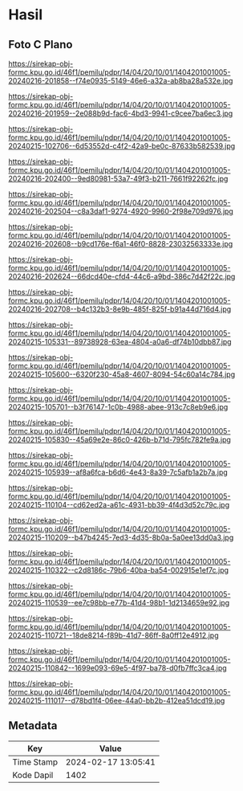 # Hasil

## Foto C Plano

https://sirekap-obj-formc.kpu.go.id/46f1/pemilu/pdpr/14/04/20/10/01/1404201001005-20240216-201858--f74e0935-5149-46e6-a32a-ab8ba28a532e.jpg

https://sirekap-obj-formc.kpu.go.id/46f1/pemilu/pdpr/14/04/20/10/01/1404201001005-20240216-201959--2e088b9d-fac6-4bd3-9941-c9cee7ba6ec3.jpg

https://sirekap-obj-formc.kpu.go.id/46f1/pemilu/pdpr/14/04/20/10/01/1404201001005-20240215-102706--6d53552d-c4f2-42a9-be0c-87633b582539.jpg

https://sirekap-obj-formc.kpu.go.id/46f1/pemilu/pdpr/14/04/20/10/01/1404201001005-20240216-202400--9ed80981-53a7-49f3-b211-7661f92262fc.jpg

https://sirekap-obj-formc.kpu.go.id/46f1/pemilu/pdpr/14/04/20/10/01/1404201001005-20240216-202504--c8a3daf1-9274-4920-9960-2f98e709d976.jpg

https://sirekap-obj-formc.kpu.go.id/46f1/pemilu/pdpr/14/04/20/10/01/1404201001005-20240216-202608--b9cd176e-f6a1-46f0-8828-23032563333e.jpg

https://sirekap-obj-formc.kpu.go.id/46f1/pemilu/pdpr/14/04/20/10/01/1404201001005-20240216-202624--66dcd40e-cfd4-44c6-a9bd-386c7d42f22c.jpg

https://sirekap-obj-formc.kpu.go.id/46f1/pemilu/pdpr/14/04/20/10/01/1404201001005-20240216-202708--b4c132b3-8e9b-485f-825f-b91a44d716d4.jpg

https://sirekap-obj-formc.kpu.go.id/46f1/pemilu/pdpr/14/04/20/10/01/1404201001005-20240215-105331--89738928-63ea-4804-a0a6-df74b10dbb87.jpg

https://sirekap-obj-formc.kpu.go.id/46f1/pemilu/pdpr/14/04/20/10/01/1404201001005-20240215-105600--6320f230-45a8-4607-8094-54c60a14c784.jpg

https://sirekap-obj-formc.kpu.go.id/46f1/pemilu/pdpr/14/04/20/10/01/1404201001005-20240215-105701--b3f76147-1c0b-4988-abee-913c7c8eb9e6.jpg

https://sirekap-obj-formc.kpu.go.id/46f1/pemilu/pdpr/14/04/20/10/01/1404201001005-20240215-105830--45a69e2e-86c0-426b-b71d-795fc782fe9a.jpg

https://sirekap-obj-formc.kpu.go.id/46f1/pemilu/pdpr/14/04/20/10/01/1404201001005-20240215-105939--af8a6fca-b6d6-4e43-8a39-7c5afb1a2b7a.jpg

https://sirekap-obj-formc.kpu.go.id/46f1/pemilu/pdpr/14/04/20/10/01/1404201001005-20240215-110104--cd62ed2a-a61c-4931-bb39-4f4d3d52c79c.jpg

https://sirekap-obj-formc.kpu.go.id/46f1/pemilu/pdpr/14/04/20/10/01/1404201001005-20240215-110209--b47b4245-7ed3-4d35-8b0a-5a0ee13dd0a3.jpg

https://sirekap-obj-formc.kpu.go.id/46f1/pemilu/pdpr/14/04/20/10/01/1404201001005-20240215-110322--c2d8186c-79b6-40ba-ba54-002915e1ef7c.jpg

https://sirekap-obj-formc.kpu.go.id/46f1/pemilu/pdpr/14/04/20/10/01/1404201001005-20240215-110539--ee7c98bb-e77b-41d4-98b1-1d2134659e92.jpg

https://sirekap-obj-formc.kpu.go.id/46f1/pemilu/pdpr/14/04/20/10/01/1404201001005-20240215-110721--18de8214-f89b-41d7-86ff-8a0ff12e4912.jpg

https://sirekap-obj-formc.kpu.go.id/46f1/pemilu/pdpr/14/04/20/10/01/1404201001005-20240215-110842--1699e093-69e5-4f97-ba78-d0fb7ffc3ca4.jpg

https://sirekap-obj-formc.kpu.go.id/46f1/pemilu/pdpr/14/04/20/10/01/1404201001005-20240215-111017--d78bd1f4-06ee-44a0-bb2b-412ea51dcd19.jpg


## Metadata

| Key        | Value               |
| ---------- | ------------------- |
| Time Stamp | 2024-02-17 13:05:41 |
| Kode Dapil | 1402                |



